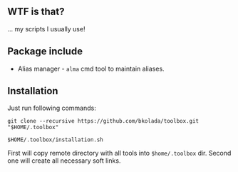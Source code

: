 ## WTF is that?
... my scripts I usually use!

## Package include
* Alias manager - `alma` cmd tool to maintain aliases.

## Installation

Just run following commands:

```
git clone --recursive https://github.com/bkolada/toolbox.git "$HOME/.toolbox"

$HOME/.toolbox/installation.sh
```

First will copy remote directory with all tools into `$home/.toolbox` dir.
Second one will create all necessary soft links.
